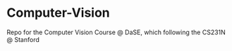 # Computer-Vision
Repo for the Computer Vision Course @ DaSE, which following the CS231N @ Stanford
